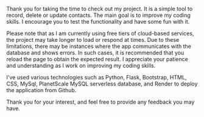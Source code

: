 Thank you for taking the time to check out my project. It is a simple tool to record, delete or update contacts. The main goal is to improve my coding skills. I encourage you to test the functionality and have some fun with it.

Please note that as I am currently using free tiers of cloud-based services, the project may take longer to load or respond at times. Due to these limitations, there may be instances where the app communicates with the database and shows errors. In such cases, it is recommended that you reload the page to obtain the expected result. I appreciate your patience and understanding as I work on improving my coding skills.

I've used various technologies such as Python, Flask, Bootstrap, HTML, CSS, MySql, PlanetScale MySQL serverless database, and Render to deploy the application from Github.

Thank you for your interest, and feel free to provide any feedback you may have.
